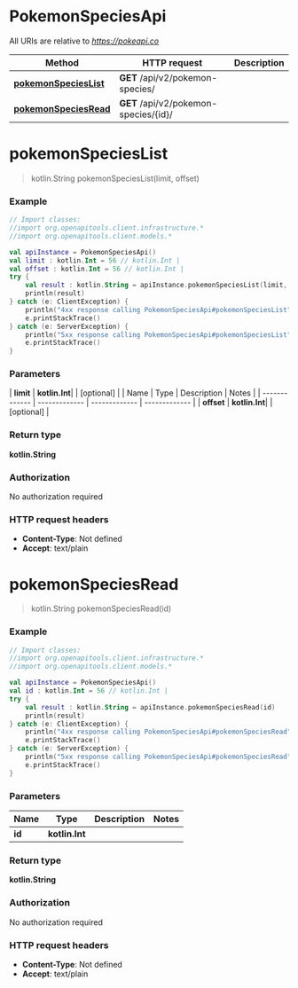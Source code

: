# PokemonSpeciesApi

All URIs are relative to *https://pokeapi.co*

| Method | HTTP request | Description |
| ------------- | ------------- | ------------- |
| [**pokemonSpeciesList**](PokemonSpeciesApi.md#pokemonSpeciesList) | **GET** /api/v2/pokemon-species/ |  |
| [**pokemonSpeciesRead**](PokemonSpeciesApi.md#pokemonSpeciesRead) | **GET** /api/v2/pokemon-species/{id}/ |  |


<a id="pokemonSpeciesList"></a>
# **pokemonSpeciesList**
> kotlin.String pokemonSpeciesList(limit, offset)



### Example
```kotlin
// Import classes:
//import org.openapitools.client.infrastructure.*
//import org.openapitools.client.models.*

val apiInstance = PokemonSpeciesApi()
val limit : kotlin.Int = 56 // kotlin.Int | 
val offset : kotlin.Int = 56 // kotlin.Int | 
try {
    val result : kotlin.String = apiInstance.pokemonSpeciesList(limit, offset)
    println(result)
} catch (e: ClientException) {
    println("4xx response calling PokemonSpeciesApi#pokemonSpeciesList")
    e.printStackTrace()
} catch (e: ServerException) {
    println("5xx response calling PokemonSpeciesApi#pokemonSpeciesList")
    e.printStackTrace()
}
```

### Parameters
| **limit** | **kotlin.Int**|  | [optional] |
| Name | Type | Description  | Notes |
| ------------- | ------------- | ------------- | ------------- |
| **offset** | **kotlin.Int**|  | [optional] |

### Return type

**kotlin.String**

### Authorization

No authorization required

### HTTP request headers

 - **Content-Type**: Not defined
 - **Accept**: text/plain

<a id="pokemonSpeciesRead"></a>
# **pokemonSpeciesRead**
> kotlin.String pokemonSpeciesRead(id)



### Example
```kotlin
// Import classes:
//import org.openapitools.client.infrastructure.*
//import org.openapitools.client.models.*

val apiInstance = PokemonSpeciesApi()
val id : kotlin.Int = 56 // kotlin.Int | 
try {
    val result : kotlin.String = apiInstance.pokemonSpeciesRead(id)
    println(result)
} catch (e: ClientException) {
    println("4xx response calling PokemonSpeciesApi#pokemonSpeciesRead")
    e.printStackTrace()
} catch (e: ServerException) {
    println("5xx response calling PokemonSpeciesApi#pokemonSpeciesRead")
    e.printStackTrace()
}
```

### Parameters
| Name | Type | Description  | Notes |
| ------------- | ------------- | ------------- | ------------- |
| **id** | **kotlin.Int**|  | |

### Return type

**kotlin.String**

### Authorization

No authorization required

### HTTP request headers

 - **Content-Type**: Not defined
 - **Accept**: text/plain

